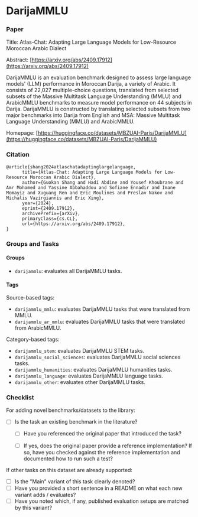 # DarijaMMLU

### Paper

Title: Atlas-Chat: Adapting Large Language Models for Low-Resource Moroccan Arabic Dialect

Abstract: [https://arxiv.org/abs/2409.17912](https://arxiv.org/abs/2409.17912)

DarijaMMLU is an evaluation benchmark designed to assess large language models' (LLM) performance in Moroccan Darija, a variety of Arabic. It consists of 22,027 multiple-choice questions, translated from selected subsets of the Massive Multitask Language Understanding (MMLU) and ArabicMMLU benchmarks to measure model performance on 44 subjects in Darija. DarijaMMLU is constructed by translating selected subsets from two major benchmarks into Darija from English and MSA: Massive Multitask Language Understanding (MMLU) and ArabicMMLU. 


Homepage: [https://huggingface.co/datasets/MBZUAI-Paris/DarijaMMLU](https://huggingface.co/datasets/MBZUAI-Paris/DarijaMMLU)


### Citation

```
@article{shang2024atlaschatadaptinglargelanguage,
      title={Atlas-Chat: Adapting Large Language Models for Low-Resource Moroccan Arabic Dialect}, 
      author={Guokan Shang and Hadi Abdine and Yousef Khoubrane and Amr Mohamed and Yassine Abbahaddou and Sofiane Ennadir and Imane Momayiz and Xuguang Ren and Eric Moulines and Preslav Nakov and Michalis Vazirgiannis and Eric Xing},
      year={2024},
      eprint={2409.17912},
      archivePrefix={arXiv},
      primaryClass={cs.CL},
      url={https://arxiv.org/abs/2409.17912}, 
}
```

### Groups and Tasks 

#### Groups

* `darijammlu`: evaluates all DarijaMMLU tasks.

#### Tags
Source-based tags:

* `darijammlu_mmlu`: evaluates DarijaMMLU tasks that were translated from MMLU.
* `darijammlu_ar_mmlu`: evaluates DarijaMMLU tasks that were translated from ArabicMMLU.

Category-based tags:

* `darijammlu_stem`: evaluates DarijaMMLU STEM tasks.
* `darijammlu_social_sciences`: evaluates DarijaMMLU social sciences tasks.
* `darijammlu_humanities`: evaluates DarijaMMLU humanities tasks.
* `darijammlu_language`: evaluates DarijaMMLU language tasks.
* `darijammlu_other`: evaluates other DarijaMMLU tasks.

### Checklist

For adding novel benchmarks/datasets to the library:
* [ ] Is the task an existing benchmark in the literature?
  * [ ] Have you referenced the original paper that introduced the task?
  * [ ] If yes, does the original paper provide a reference implementation? If so, have you checked against the reference implementation and documented how to run such a test?


If other tasks on this dataset are already supported:
* [ ] Is the "Main" variant of this task clearly denoted?
* [ ] Have you provided a short sentence in a README on what each new variant adds / evaluates?
* [ ] Have you noted which, if any, published evaluation setups are matched by this variant?
